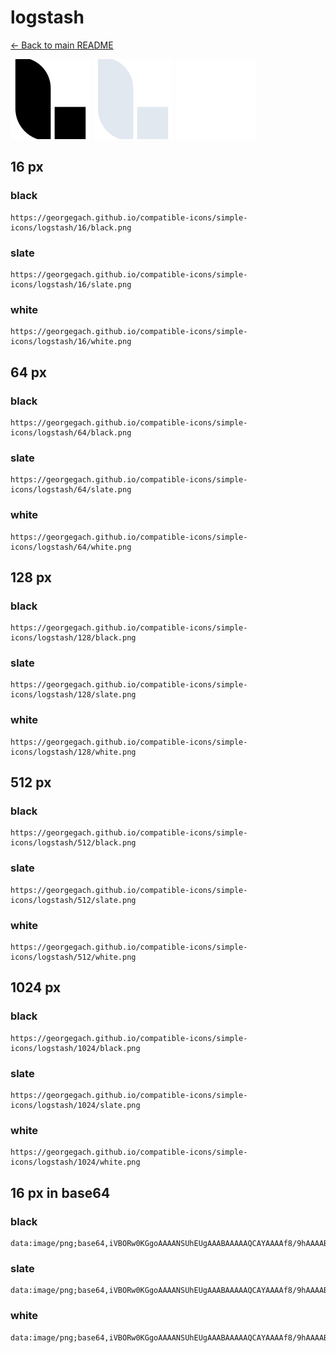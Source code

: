 # logstash

[← Back to main README](../../README.md)


<img src="./128/black.png" width="128" alt="logstash black icon" />
<img src="./128/slate.png" width="128" alt="logstash slate icon" />
<img src="./128/white.png" width="128" alt="logstash white icon" />

## 16 px

### black
```
https://georgegach.github.io/compatible-icons/simple-icons/logstash/16/black.png
```

### slate
```
https://georgegach.github.io/compatible-icons/simple-icons/logstash/16/slate.png
```

### white
```
https://georgegach.github.io/compatible-icons/simple-icons/logstash/16/white.png
```

## 64 px

### black
```
https://georgegach.github.io/compatible-icons/simple-icons/logstash/64/black.png
```

### slate
```
https://georgegach.github.io/compatible-icons/simple-icons/logstash/64/slate.png
```

### white
```
https://georgegach.github.io/compatible-icons/simple-icons/logstash/64/white.png
```

## 128 px

### black
```
https://georgegach.github.io/compatible-icons/simple-icons/logstash/128/black.png
```

### slate
```
https://georgegach.github.io/compatible-icons/simple-icons/logstash/128/slate.png
```

### white
```
https://georgegach.github.io/compatible-icons/simple-icons/logstash/128/white.png
```

## 512 px

### black
```
https://georgegach.github.io/compatible-icons/simple-icons/logstash/512/black.png
```

### slate
```
https://georgegach.github.io/compatible-icons/simple-icons/logstash/512/slate.png
```

### white
```
https://georgegach.github.io/compatible-icons/simple-icons/logstash/512/white.png
```

## 1024 px

### black
```
https://georgegach.github.io/compatible-icons/simple-icons/logstash/1024/black.png
```

### slate
```
https://georgegach.github.io/compatible-icons/simple-icons/logstash/1024/slate.png
```

### white
```
https://georgegach.github.io/compatible-icons/simple-icons/logstash/1024/white.png
```

## 16 px in base64

### black
```
data:image/png;base64,iVBORw0KGgoAAAANSUhEUgAAABAAAAAQCAYAAAAf8/9hAAAABmJLR0QA/wD/AP+gvaeTAAAAt0lEQVQ4jaXTP2oCQRiH4cdVNipoZeMpUkVyCPFCKWy9SEoh1/AGdqLBkECIYKEQxU3hLkjcdVnnB8MwvDMv880fiPGNHdaY4VGFxFghuWgfGIYIEryjHyI44bVscXSD1fAUIoAmGiGCGh5CBKUJFmT1dQt4Bz28oP6PHTDmXOfa9TUm+MIAPznsE3GUDjYFO/hN+2MRy85gejG5UjLBBMsQwR4jLO4VwBzPeHP+G1u0Upb3mNrwB8uXMmUnDrkDAAAAAElFTkSuQmCC
```

### slate
```
data:image/png;base64,iVBORw0KGgoAAAANSUhEUgAAABAAAAAQCAYAAAAf8/9hAAAABmJLR0QA/wD/AP+gvaeTAAABBklEQVQ4jaWSwUoCARRFzx0lU9AwAnHK+oqij6g+o59o0bZF+74iaFe/0UJoV5YIk4ExlcE4zm2RQaWFjHfzFpd33ruPp3bbS9XVuCe5YjQQ7ko+3GjUr5lDAQDy0FAGh4adzFx2+/He/IApqZml47O7/lszJwCQ1oNxepofAAJvLwIAs2y7mB8QoCiKSvkBc2hhwFe+2h9+dZiV1jq95yMKFL4bNqOtxsqxbOshirvg8He34TGw9o2vEPUfphS9PNU2A0mGbDBrvEQyqemUaScwuYHEOSj5P+1sfR4xeT0Bd3IDWq3WezELDoxv820AhGHtZkRxF3whuDeOhcoAxtPPZFUAPgCuqWBuSBdL8gAAAABJRU5ErkJggg==
```

### white
```
data:image/png;base64,iVBORw0KGgoAAAANSUhEUgAAABAAAAAQCAYAAAAf8/9hAAAABmJLR0QA/wD/AP+gvaeTAAAAwklEQVQ4jaWSMWoCYRBG32jYaCBWaSSHsDJ4CMmFUtha5CqBXCM3sBMVRSEYSGEgEZ7NLsSwm1X/r5ni/fOY+RnUTH1Xd+pSfVN7nJpcMPc4K3WYIlBdqN26/sY/7B54ThEE0E8RALTUqxRBANcpgtokC4r9OhX8FrhTn4DmH/YDjFAjv8CybNQHdVvC1mrWiAiBj4oJvvO6r2LFH7z8enxWCsEYmF0siIgv4BGYXjoBETEBBsArMAc+gXaOy47pBuAAn+WhG9oSGRQAAAAASUVORK5CYII=
```

